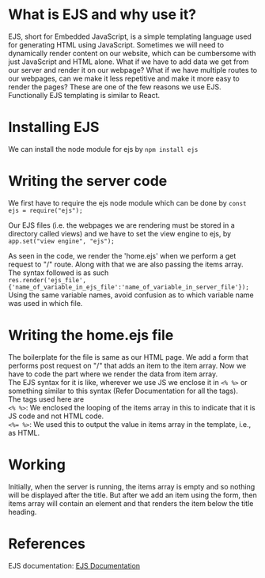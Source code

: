 # What is EJS and why use it?
EJS, short for Embedded JavaScript, is a simple templating language used for generating HTML using JavaScript. Sometimes we will need to dynamically render content on our website, which can be cumbersome with just JavaScript and HTML alone. What if we have to add data we get from our server and render it on our webpage? What if we have multiple routes to our webpages, can we make it less repetitive and make it more easy to render the pages?
These are one of the few reasons we use EJS. Functionally EJS templating is similar to React.

# Installing EJS
We can install the node module for ejs by `npm install ejs`

# Writing the server code
We first have to require the ejs node module which can be done by `const ejs = require("ejs");`

Our EJS files (i.e. the webpages we are rendering must be stored in a directory called views) and we have to set the view engine to ejs, by
`app.set("view engine", "ejs");`

As seen in the code, we render the 'home.ejs' when we perform a get request to "/" route. Along with that we are also passing the items array. The syntax followed is as such
<br />
`res.render('ejs_file', {'name_of_variable_in_ejs_file':'name_of_variable_in_server_file'});`
Using the same variable names, avoid confusion as to which variable name was used in which file.

# Writing the home.ejs file
The boilerplate for the file is same as our HTML page. We add a form that performs post request on "/" that adds an item to the item array.
Now we have to code the part where we render the data from item array.
<br />
The EJS syntax for it is like, wherever we use JS we enclose it in `<% %>` or something similar to this syntax (Refer Documentation for all the tags).
<br />
The tags used here are
<br />
`<% %>`: We enclosed the looping of the items array in this to indicate that it is JS code and not HTML code.
<br />
`<%= %>`: We used this to output the value in items array in the template, i.e., as HTML.

# Working
Initially, when the server is running, the items array is empty and so nothing will be displayed after the title. But after we add an item using the form, then items array will contain an element and that renders the item below the title heading.

# References
EJS documentation: [EJS Documentation](https://ejs.co/)